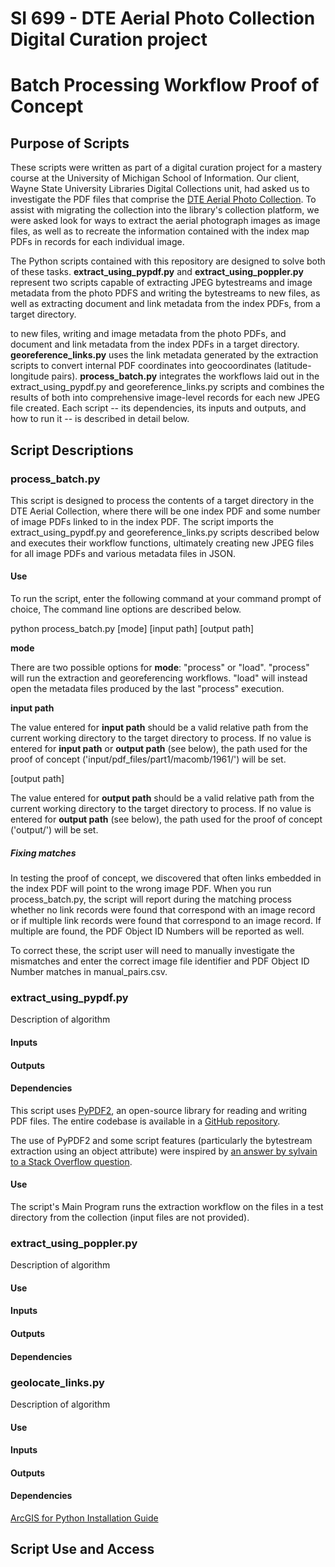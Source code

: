 # SI 699 - DTE Aerial Photo Collection Digital Curation project
# Batch Processing Workflow Proof of Concept

## Purpose of Scripts

These scripts were written as part of a digital curation project for a mastery course at the University of Michigan School of Information. Our client, Wayne State University Libraries Digital Collections unit, had asked us to investigate the PDF files that comprise the [DTE Aerial Photo Collection](https://digital.library.wayne.edu/dte_aerial/). To assist with migrating the collection into the library's collection platform, we were asked look for ways to extract the aerial photograph images as image files, as well as to  recreate the information contained with the index map PDFs in records for each individual image.

The Python scripts contained with this repository are designed to solve both of these tasks. **extract_using_pypdf.py** and **extract_using_poppler.py** represent two scripts capable of extracting JPEG bytestreams and image metadata from the photo PDFS and writing the bytestreams to new files, as well as extracting document and link metadata from the index PDFs, from a target directory.

to new files, writing and image metadata from the photo PDFs, and document and link metadata from the index PDFs in a target directory. **georeference_links.py** uses the link metadata generated by the extraction scripts to convert internal PDF coordinates into geocoordinates (latitude-longitude pairs). **process_batch.py** integrates the workflows laid out in the extract_using_pypdf.py and georeference_links.py scripts and combines the results of both into comprehensive image-level records for each new JPEG file created. Each script -- its dependencies, its inputs and outputs, and how to run it -- is described in detail below.

## Script Descriptions

### process_batch.py

This script is designed to process the contents of a target directory in the DTE Aerial Collection, where there will be one index PDF and some number of image PDFs linked to in the index PDF. The script imports the extract_using_pypdf.py and georeference_links.py scripts described below and executes their workflow functions, ultimately creating new JPEG files for all image PDFs and various metadata files in JSON.

#### Use

To run the script, enter the following command at your command prompt of choice,  The command line options are described below.

python process_batch.py [mode] [input path] [output path]

**mode**

There are two possible options for **mode**: "process" or "load". "process" will run the extraction and georeferencing workflows. "load" will instead open the metadata files produced by the last "process" execution.

**input path**

The value entered for **input path** should be a valid relative path from the current working directory to the target directory to process. If no value is entered for **input path** or **output path** (see below), the path used for the proof of concept ('input/pdf_files/part1/macomb/1961/') will be set.

[output path]

The value entered for **output path** should be a valid relative path from the current working directory to the target directory to process. If no value is entered for **output path** (see below), the path used for the proof of concept ('output/') will be set.

##### Fixing matches

In testing the proof of concept, we discovered that often links embedded in the index PDF will point to the wrong image PDF. When you run process_batch.py, the script will report during the matching process whether no link records were found that correspond with an image record or if multiple link records were found that correspond to an image record. If multiple are found, the PDF Object ID Numbers will be reported as well.

To correct these, the script user will need to manually investigate the mismatches and enter the correct image file identifier and PDF Object ID Number matches in manual_pairs.csv.

### extract_using_pypdf.py

Description of algorithm

#### Inputs
#### Outputs
#### Dependencies

This script uses [PyPDF2](https://pythonhosted.org/PyPDF2/), an open-source library for reading and writing PDF files. The entire codebase is available in a [GitHub repository](https://github.com/mstamy2/PyPDF2).

The use of PyPDF2 and some script features (particularly the bytestream extraction using an object attribute) were inspired by [an answer by sylvain to a Stack Overflow question](https://stackoverflow.com/questions/2693820/extract-images-from-pdf-without-resampling-in-python/34116472#34116472).

#### Use

The script's Main Program runs the extraction workflow on the files in a test directory from the collection (input files are not provided).

### extract_using_poppler.py

Description of algorithm

#### Use
#### Inputs
#### Outputs
#### Dependencies

### geolocate_links.py

Description of algorithm

#### Use
#### Inputs
#### Outputs
#### Dependencies

[ArcGIS for Python Installation Guide](https://developers.arcgis.com/python/guide/install-and-set-up/)

## Script Use and Access
